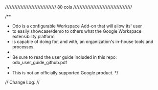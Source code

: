///////////////////////////////// 80 cols //////////////////////////////////////

/**
 * Odo is a configurable Workspace Add-on that will allow its' user
 * to easily showcase/demo to others what the Google Workspace extensibility platform
 * is capable of doing for, and with, an organization's in-house tools and processes. 
 * 
 * Be sure to read the user guide included in this repo: odo_user_guide_github.pdf
 *
 * This is not an officially supported Google product.
 */

// Change Log:
//
